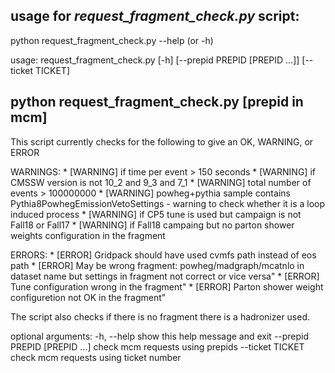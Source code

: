 ## usage for *request_fragment_check.py* script:

python request_fragment_check.py --help (or -h)

usage: request_fragment_check.py [-h] [--prepid PREPID [PREPID ...]]
                                 [--ticket TICKET]

python request_fragment_check.py [prepid in mcm]
------------------------------------------------
   This script currently checks for the following to give an OK, WARNING, or ERROR

   WARNINGS:
      * [WARNING] if time per event > 150 seconds
      * [WARNING] if CMSSW version is not 10_2 and 9_3 and 7_1
      * [WARNING] total number of events > 100000000
      * [WARNING] powheg+pythia sample contains Pythia8PowhegEmissionVetoSettings
                  - warning to check whether it is a loop induced process
      * [WARNING] if CP5 tune is used but campaign is not Fall18 or Fall17
      * [WARNING] if Fall18 campaing but no parton shower weights configuration in the fragment

   ERRORS:
      * [ERROR] Gridpack should have used cvmfs path instead of eos path
      * [ERROR] May be wrong fragment: powheg/madgraph/mcatnlo in dataset name but settings in
                fragment not correct or vice versa"
      * [ERROR] Tune configuration wrong in the fragment"
      * [ERROR] Parton shower weight configuretion not OK in the fragment"

   The script also checks if there is no fragment there is a hadronizer used.

optional arguments:
  -h, --help            show this help message and exit
  --prepid PREPID [PREPID ...]
                        check mcm requests using prepids
  --ticket TICKET       check mcm requests using ticket number
